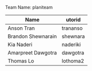 Team Name: planiteam

Name		    | utorid
--------------------|---------
Anson Tran          | trananso
Brandon Shewnarain  | shewnara
Kia Naderi          | naderiki
Amarpreet Dawgotra  | dawgotra
Thomas Lo           | lothoma2
